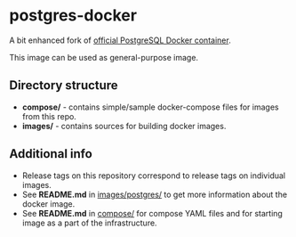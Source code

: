 # postgres-docker
A bit enhanced fork of [official PostgreSQL Docker container](https://hub.docker.com/_/postgres).

This image can be used as general-purpose image.

## Directory structure
- **compose/** - contains simple/sample docker-compose files for images from this repo.
- **images/** - contains sources for building docker images.

## Additional info
- Release tags on this repository correspond to release tags on individual images.
- See **README.md** in [images/postgres/](images/postgres/) to get more information about the docker image.
- See **README.md** in [compose/](compose/) for compose YAML files and for starting image as a part of the infrastructure.
